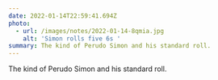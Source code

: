 ```yaml
---
date: 2022-01-14T22:59:41.694Z
photo:
  - url: /images/notes/2022-01-14-8qmia.jpg
    alt: 'Simon rolls five 6s '
summary: The kind of Perudo Simon and his standard roll.
---
```

The kind of Perudo Simon and his standard roll. 

